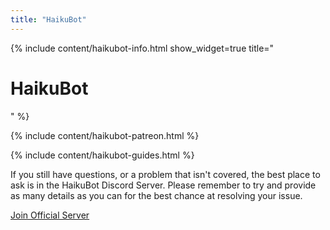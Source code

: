 ```yaml
---
title: "HaikuBot"
---
```


{% include content/haikubot-info.html show_widget=true title="<h1>HaikuBot</h1>" %}

{% include content/haikubot-patreon.html %}

{% include content/haikubot-guides.html %}

If you still have questions, or a problem that isn't covered, the best place to ask is in the HaikuBot Discord Server. Please remember to try and provide as many details as you can for the best chance at resolving your issue.

<div class="button-row">
    <a class="button button-haiku" href="https://discord.gg/Cm5v93M">
        Join Official Server
    </a>
</div>
